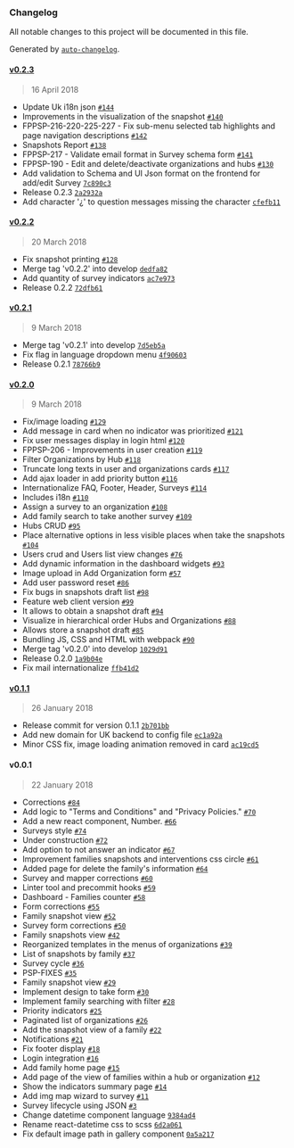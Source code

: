### Changelog
All notable changes to this project will be documented in this file.

Generated by [`auto-changelog`](https://github.com/CookPete/auto-changelog).

#### [v0.2.3](https://github.com/FundacionParaguaya/fp-psp-frontend/compare/v0.2.2...v0.2.3)
> 16 April 2018
- Update Uk i18n json [`#144`](https://github.com/FundacionParaguaya/fp-psp-frontend/pull/144)
-  Improvements in the visualization of the snapshot [`#140`](https://github.com/FundacionParaguaya/fp-psp-frontend/pull/140)
- FPPSP-216-220-225-227 - Fix sub-menu selected tab highlights and page navigation descriptions [`#142`](https://github.com/FundacionParaguaya/fp-psp-frontend/pull/142)
- Snapshots Report [`#138`](https://github.com/FundacionParaguaya/fp-psp-frontend/pull/138)
- FPPSP-217 - Validate email format in Survey schema form [`#141`](https://github.com/FundacionParaguaya/fp-psp-frontend/pull/141)
- FPPSP-190 - Edit and delete/deactivate organizations and hubs [`#130`](https://github.com/FundacionParaguaya/fp-psp-frontend/pull/130)
- Add validation to Schema and UI Json format on the frontend for add/edit Survey [`7c890c3`](https://github.com/FundacionParaguaya/fp-psp-frontend/commit/7c890c351565ec5f7227b39f82792931d09c8b19)
- Release 0.2.3 [`2a2932a`](https://github.com/FundacionParaguaya/fp-psp-frontend/commit/2a2932a59ad2264ba257973040d37cfc228030e7)
- Add character &#x27;¿&#x27; to question messages missing the character [`cfefb11`](https://github.com/FundacionParaguaya/fp-psp-frontend/commit/cfefb11bdd7f39490451a8bb0c8bfbc886f0f1a5)

#### [v0.2.2](https://github.com/FundacionParaguaya/fp-psp-frontend/compare/v0.2.1...v0.2.2)
> 20 March 2018
- Fix snapshot printing [`#128`](https://github.com/FundacionParaguaya/fp-psp-frontend/pull/128)
- Merge tag &#x27;v0.2.2&#x27; into develop [`dedfa82`](https://github.com/FundacionParaguaya/fp-psp-frontend/commit/dedfa8208f470282a2abb46a70bd54ec027e9020)
- Add quantity of survey indicators [`ac7e973`](https://github.com/FundacionParaguaya/fp-psp-frontend/commit/ac7e973beb9a76ad215e37a70e7d8a227f16eae4)
- Release 0.2.2 [`72dfb61`](https://github.com/FundacionParaguaya/fp-psp-frontend/commit/72dfb61bbd8a1e23b5233dfaf562f586b6fed165)

#### [v0.2.1](https://github.com/FundacionParaguaya/fp-psp-frontend/compare/v0.2.0...v0.2.1)
> 9 March 2018
- Merge tag &#x27;v0.2.1&#x27; into develop [`7d5eb5a`](https://github.com/FundacionParaguaya/fp-psp-frontend/commit/7d5eb5afdb9db6f59a0a6f52b3c87f4bd31e24c7)
- Fix flag in language dropdown menu [`4f90603`](https://github.com/FundacionParaguaya/fp-psp-frontend/commit/4f90603b82eaf7ccc5af2e882b134441af0d1d1b)
- Release 0.2.1 [`78766b9`](https://github.com/FundacionParaguaya/fp-psp-frontend/commit/78766b9c23d2f614cdf2f2ac00613a226c0337c5)

#### [v0.2.0](https://github.com/FundacionParaguaya/fp-psp-frontend/compare/v0.1.1...v0.2.0)
> 9 March 2018
- Fix/image loading [`#129`](https://github.com/FundacionParaguaya/fp-psp-frontend/pull/129)
- Add message in card when no indicator was prioritized [`#121`](https://github.com/FundacionParaguaya/fp-psp-frontend/pull/121)
- Fix user messages display in login html [`#120`](https://github.com/FundacionParaguaya/fp-psp-frontend/pull/120)
- FPPSP-206 - Improvements in user creation [`#119`](https://github.com/FundacionParaguaya/fp-psp-frontend/pull/119)
- Filter Organizations by Hub [`#118`](https://github.com/FundacionParaguaya/fp-psp-frontend/pull/118)
- Truncate long texts in user and organizations cards [`#117`](https://github.com/FundacionParaguaya/fp-psp-frontend/pull/117)
- Add ajax loader in add priority button [`#116`](https://github.com/FundacionParaguaya/fp-psp-frontend/pull/116)
- Internationalize FAQ, Footer, Header, Surveys [`#114`](https://github.com/FundacionParaguaya/fp-psp-frontend/pull/114)
- Includes i18n [`#110`](https://github.com/FundacionParaguaya/fp-psp-frontend/pull/110)
- Assign a survey to an organization [`#108`](https://github.com/FundacionParaguaya/fp-psp-frontend/pull/108)
-  Add family search to take another survey  [`#109`](https://github.com/FundacionParaguaya/fp-psp-frontend/pull/109)
- Hubs CRUD [`#95`](https://github.com/FundacionParaguaya/fp-psp-frontend/pull/95)
- Place alternative options in less visible places when take the snapshots [`#104`](https://github.com/FundacionParaguaya/fp-psp-frontend/pull/104)
- Users crud and Users list view changes [`#76`](https://github.com/FundacionParaguaya/fp-psp-frontend/pull/76)
- Add dynamic information in the dashboard widgets [`#93`](https://github.com/FundacionParaguaya/fp-psp-frontend/pull/93)
- Image upload in Add Organization form [`#57`](https://github.com/FundacionParaguaya/fp-psp-frontend/pull/57)
-  Add user password reset  [`#86`](https://github.com/FundacionParaguaya/fp-psp-frontend/pull/86)
- Fix bugs in snapshots draft list [`#98`](https://github.com/FundacionParaguaya/fp-psp-frontend/pull/98)
- Feature web client version [`#99`](https://github.com/FundacionParaguaya/fp-psp-frontend/pull/99)
- It allows to obtain a snapshot draft [`#94`](https://github.com/FundacionParaguaya/fp-psp-frontend/pull/94)
-  Visualize in hierarchical order Hubs and Organizations [`#88`](https://github.com/FundacionParaguaya/fp-psp-frontend/pull/88)
- Allows store a snapshot draft [`#85`](https://github.com/FundacionParaguaya/fp-psp-frontend/pull/85)
- Bundling JS, CSS and HTML with webpack [`#90`](https://github.com/FundacionParaguaya/fp-psp-frontend/pull/90)
- Merge tag &#x27;v0.2.0&#x27; into develop [`1029d91`](https://github.com/FundacionParaguaya/fp-psp-frontend/commit/1029d91cd29a6aff3eb32ef14a515c82a1e24e4e)
- Release 0.2.0 [`1a9b04e`](https://github.com/FundacionParaguaya/fp-psp-frontend/commit/1a9b04ec1dca300034138722426863645a7036ed)
- Fix mail internationalize [`ffb41d2`](https://github.com/FundacionParaguaya/fp-psp-frontend/commit/ffb41d2b22809b90d5f298a30d760ba3442de572)

#### [v0.1.1](https://github.com/FundacionParaguaya/fp-psp-frontend/compare/v0.0.1...v0.1.1)
> 26 January 2018
- Release commit for version 0.1.1 [`2b701bb`](https://github.com/FundacionParaguaya/fp-psp-frontend/commit/2b701bbfc1a9876cfbf9f68fb6b468797924bc6f)
- Add new domain for UK backend to config file [`ec1a92a`](https://github.com/FundacionParaguaya/fp-psp-frontend/commit/ec1a92a3857cf9a00deea4cdf8b0c12bb789ef75)
- Minor CSS fix, image loading animation removed in card [`ac19cd5`](https://github.com/FundacionParaguaya/fp-psp-frontend/commit/ac19cd5a867542daec9cde6c46a28dcce0eb4337)

#### v0.0.1
> 22 January 2018
- Corrections [`#84`](https://github.com/FundacionParaguaya/fp-psp-frontend/pull/84)
- Add logic to &quot;Terms and Conditions&quot; and &quot;Privacy Policies.&quot; [`#70`](https://github.com/FundacionParaguaya/fp-psp-frontend/pull/70)
- Add a new react component,  Number. [`#66`](https://github.com/FundacionParaguaya/fp-psp-frontend/pull/66)
- Surveys style [`#74`](https://github.com/FundacionParaguaya/fp-psp-frontend/pull/74)
- Under construction [`#72`](https://github.com/FundacionParaguaya/fp-psp-frontend/pull/72)
-  Add option to not answer an indicator [`#67`](https://github.com/FundacionParaguaya/fp-psp-frontend/pull/67)
- Improvement families snapshots and interventions css circle [`#61`](https://github.com/FundacionParaguaya/fp-psp-frontend/pull/61)
-  Added page for delete the family&#x27;s information [`#64`](https://github.com/FundacionParaguaya/fp-psp-frontend/pull/64)
- Survey and mapper corrections [`#60`](https://github.com/FundacionParaguaya/fp-psp-frontend/pull/60)
- Linter tool and precommit hooks [`#59`](https://github.com/FundacionParaguaya/fp-psp-frontend/pull/59)
- Dashboard - Families counter [`#58`](https://github.com/FundacionParaguaya/fp-psp-frontend/pull/58)
- Form corrections [`#55`](https://github.com/FundacionParaguaya/fp-psp-frontend/pull/55)
- Family snapshot view [`#52`](https://github.com/FundacionParaguaya/fp-psp-frontend/pull/52)
- Survey form corrections [`#50`](https://github.com/FundacionParaguaya/fp-psp-frontend/pull/50)
- Family snapshots view [`#42`](https://github.com/FundacionParaguaya/fp-psp-frontend/pull/42)
- Reorganized templates in the menus of organizations [`#39`](https://github.com/FundacionParaguaya/fp-psp-frontend/pull/39)
- List of snapshots by family [`#37`](https://github.com/FundacionParaguaya/fp-psp-frontend/pull/37)
- Survey cycle [`#36`](https://github.com/FundacionParaguaya/fp-psp-frontend/pull/36)
- PSP-FIXES [`#35`](https://github.com/FundacionParaguaya/fp-psp-frontend/pull/35)
- Family snapshot view [`#29`](https://github.com/FundacionParaguaya/fp-psp-frontend/pull/29)
- Implement design to take form [`#30`](https://github.com/FundacionParaguaya/fp-psp-frontend/pull/30)
- Implement family searching with filter  [`#28`](https://github.com/FundacionParaguaya/fp-psp-frontend/pull/28)
- Priority indicators [`#25`](https://github.com/FundacionParaguaya/fp-psp-frontend/pull/25)
- Paginated list of organizations [`#26`](https://github.com/FundacionParaguaya/fp-psp-frontend/pull/26)
-  Add the snapshot view of a family  [`#22`](https://github.com/FundacionParaguaya/fp-psp-frontend/pull/22)
- Notifications [`#21`](https://github.com/FundacionParaguaya/fp-psp-frontend/pull/21)
-  Fix footer display [`#18`](https://github.com/FundacionParaguaya/fp-psp-frontend/pull/18)
- Login integration [`#16`](https://github.com/FundacionParaguaya/fp-psp-frontend/pull/16)
-  Add family home page [`#15`](https://github.com/FundacionParaguaya/fp-psp-frontend/pull/15)
- Add page of the view of families within a hub or organization  [`#12`](https://github.com/FundacionParaguaya/fp-psp-frontend/pull/12)
- Show the indicators summary page [`#14`](https://github.com/FundacionParaguaya/fp-psp-frontend/pull/14)
- Add img map wizard to survey [`#11`](https://github.com/FundacionParaguaya/fp-psp-frontend/pull/11)
- Survey lifecycle using JSON [`#3`](https://github.com/FundacionParaguaya/fp-psp-frontend/pull/3)
- Change datetime component language [`9384ad4`](https://github.com/FundacionParaguaya/fp-psp-frontend/commit/9384ad45a95d27e9453dbb46b804a403e0c83722)
- Rename react-datetime css to scss [`6d2a061`](https://github.com/FundacionParaguaya/fp-psp-frontend/commit/6d2a061eb0216048a9325a20eb7417545a4a65b4)
- Fix default image path in gallery component [`0a5a217`](https://github.com/FundacionParaguaya/fp-psp-frontend/commit/0a5a2178b143a73299da9ac02279ef0f900ce442)

